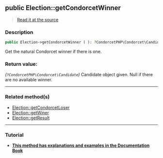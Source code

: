 ## public Election::getCondorcetWinner

> [Read it at the source](https://github.com/julien-boudry/Condorcet/blob/master/src/ElectionProcess/ResultsProcess.php#L171)

### Description    

```php
public Election->getCondorcetWinner ( ): ?CondorcetPHP\Condorcet\Candidate
```

Get the natural Condorcet winner if there is one.
    

### Return value:   

*(`?CondorcetPHP\Condorcet\Candidate`)* Candidate object given. Null if there are no available winner.


---------------------------------------

### Related method(s)      

* [Election::getCondorcetLoser](/Docs/ApiReferences/Election%20Class/public%20Election--getCondorcetLoser.md)    
* [Election::getWiner](/Docs/ApiReferences/Election%20Class/public%20Election--getWiner.md)    
* [Election::getResult](/Docs/ApiReferences/Election%20Class/public%20Election--getResult.md)    

---------------------------------------

### Tutorial

* **[This method has explanations and examples in the Documentation Book](https://www.condorcet.io/3.AsPhpLibrary/6.Results/1.WinnerAndLoser)**    
